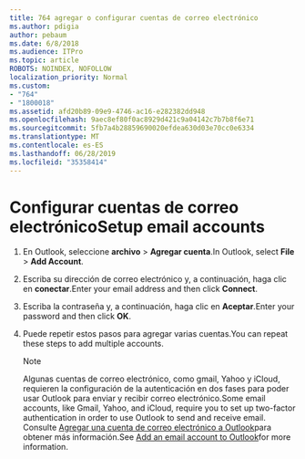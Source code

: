 ```yaml
---
title: 764 agregar o configurar cuentas de correo electrónico
ms.author: pdigia
author: pebaum
ms.date: 6/8/2018
ms.audience: ITPro
ms.topic: article
ROBOTS: NOINDEX, NOFOLLOW
localization_priority: Normal
ms.custom:
- "764"
- "1800018"
ms.assetid: afd20b89-09e9-4746-ac16-e282382dd948
ms.openlocfilehash: 9aec8ef80f0ac8929d421c9a04142c7b7b8f6e71
ms.sourcegitcommit: 5fb7a4b28859690020efdea630d03e70cc0e6334
ms.translationtype: MT
ms.contentlocale: es-ES
ms.lasthandoff: 06/28/2019
ms.locfileid: "35358414"
---
```

# <a name="setup-email-accounts"></a><span data-ttu-id="9e5dc-102">Configurar cuentas de correo electrónico</span><span class="sxs-lookup"><span data-stu-id="9e5dc-102">Setup email accounts</span></span>

1. <span data-ttu-id="9e5dc-103">En Outlook, seleccione **archivo** \> **Agregar cuenta**.</span><span class="sxs-lookup"><span data-stu-id="9e5dc-103">In Outlook, select **File** \> **Add Account**.</span></span>

2. <span data-ttu-id="9e5dc-104">Escriba su dirección de correo electrónico y, a continuación, haga clic en **conectar**.</span><span class="sxs-lookup"><span data-stu-id="9e5dc-104">Enter your email address and then click **Connect**.</span></span>

3. <span data-ttu-id="9e5dc-105">Escriba la contraseña y, a continuación, haga clic en **Aceptar**.</span><span class="sxs-lookup"><span data-stu-id="9e5dc-105">Enter your password and then click **OK**.</span></span>

4. <span data-ttu-id="9e5dc-106">Puede repetir estos pasos para agregar varias cuentas.</span><span class="sxs-lookup"><span data-stu-id="9e5dc-106">You can repeat these steps to add multiple accounts.</span></span>

    > [!NOTE]
    > <span data-ttu-id="9e5dc-107">Algunas cuentas de correo electrónico, como gmail, Yahoo y iCloud, requieren la configuración de la autenticación en dos fases para poder usar Outlook para enviar y recibir correo electrónico.</span><span class="sxs-lookup"><span data-stu-id="9e5dc-107">Some email accounts, like Gmail, Yahoo, and iCloud, require you to set up two-factor authentication in order to use Outlook to send and receive email.</span></span> <span data-ttu-id="9e5dc-108">Consulte [Agregar una cuenta de correo electrónico a Outlook](https://support.office.com/article/6e27792a-9267-4aa4-8bb6-c84ef146101b.aspx)para obtener más información.</span><span class="sxs-lookup"><span data-stu-id="9e5dc-108">See [Add an email account to Outlook](https://support.office.com/article/6e27792a-9267-4aa4-8bb6-c84ef146101b.aspx)for more information.</span></span>
  